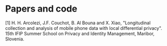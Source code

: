 # Papers and code

[1] H. H. Arcolezi, J.F. Couchot, B. Al Bouna and X. Xiao, "Longitudinal collection and analysis of mobile phone data with local differential privacy". 15th IFIP Summer School on Privacy and Identity Management, Maribor, Slovenia.
